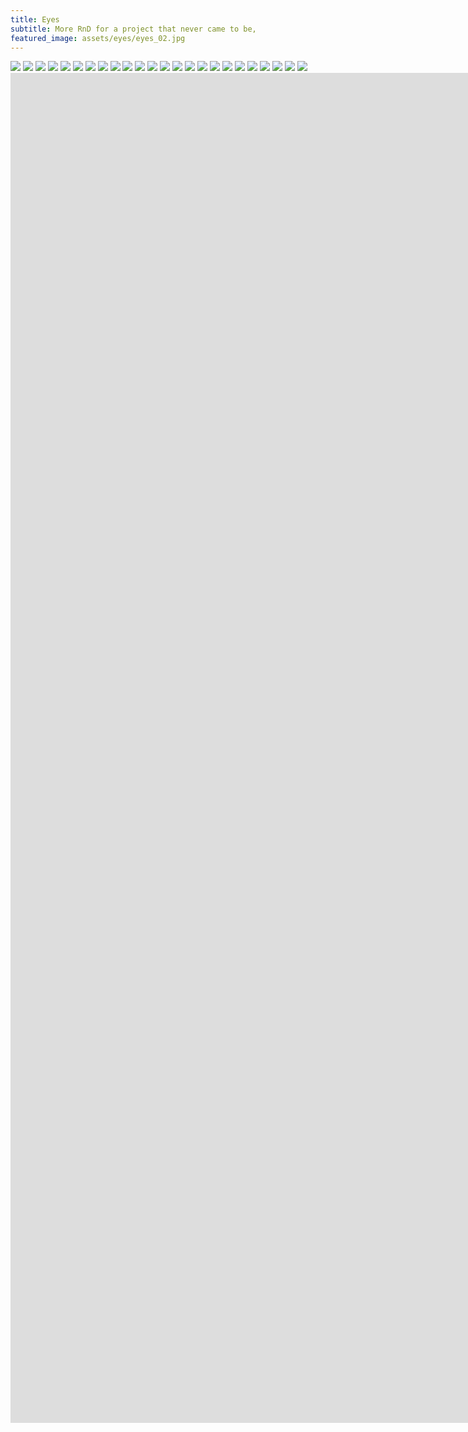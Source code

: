 ```yaml
---
title: Eyes
subtitle: More RnD for a project that never came to be,
featured_image: assets/eyes/eyes_02.jpg
---
```


<div class="gallery" data-columns="2">
	<img src="/assets/eyes/eyes_02.jpg">
	<img src="/assets/eyes/eyes_07.jpg">    	
	<img src="/assets/eyes/eyes_04.jpg">	
	<img src="/assets/eyes/eyes_08.jpg">
	<img src="/assets/eyes/eyes_13.jpg">
	<img src="/assets/eyes/eyes_10.jpg">        	
	<img src="/assets/eyes/eyes_09.jpg">
    <img src="/assets/eyes/eyes_23.jpg">	    	
	<img src="/assets/eyes/eyes_12.jpg">	
	<img src="/assets/eyes/eyes_14.jpg">	
	<img src="/assets/eyes/eyes_15.jpg">
	<img src="/assets/eyes/eyes_16.jpg">	
	<img src="/assets/eyes/eyes_17.jpg">	
	<img src="/assets/eyes/eyes_18.jpg">	
	<img src="/assets/eyes/eyes_19.jpg">	
	<img src="/assets/eyes/eyes_21.jpg">	
	<img src="/assets/eyes/eyes_22.jpg">
	<img src="/assets/eyes/eyes_24.jpg">	
	<img src="/assets/eyes/eyes_25.jpg">
	<img src="/assets/eyes/eyes_26.jpg">	
	<img src="/assets/eyes/eyes_27.jpg">	
	<img src="/assets/eyes/eyes_28.jpg">
	<img src="/assets/eyes/eyes_30.jpg">    
	<img src="/assets/eyes/eyes_29.jpg"> 	
</div>

<iframe src="https://player.vimeo.com/video/1054453864?title=0&amp;byline=0&amp;portrait=0&amp;badge=0&amp;autopause=0&amp;player_id=0&amp;app_id=58479" width="1920" height="1080" frameborder="0" allow="autoplay; fullscreen; picture-in-picture; clipboard-write" title="capsaicin_smoke-02"></iframe>

<iframe src="https://player.vimeo.com/video/1054456679?title=0&amp;byline=0&amp;portrait=0&amp;badge=0&amp;autopause=0&amp;player_id=0&amp;app_id=58479" width="1920" height="1080" frameborder="0" allow="autoplay; fullscreen; picture-in-picture; clipboard-write" title="capsaicin_zoomout_23022015"></iframe>
